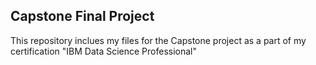 ## Capstone Final Project
This repository inclues my files for the Capstone project as a part of my certification "IBM Data Science Professional"
